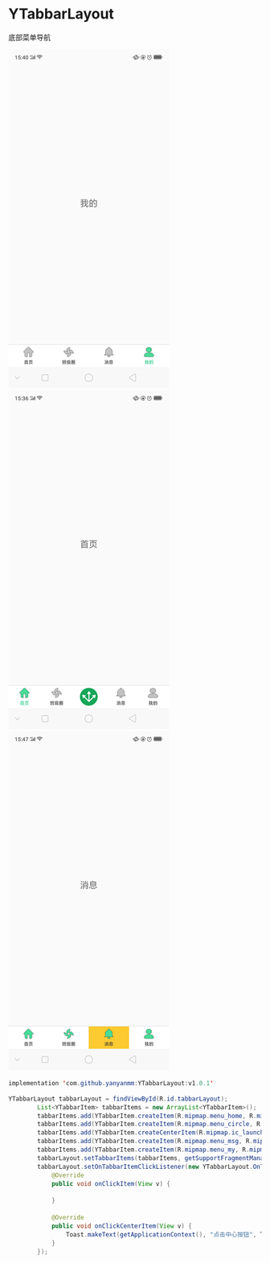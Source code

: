 # YTabbarLayout
底部菜单导航


![Alt text](https://github.com/yanyanmm/YTabbarLayout/blob/master/shot/tabbar_shot1.png)
![Alt text](https://github.com/yanyanmm/YTabbarLayout/blob/master/shot/tabbar_shot2.png)
![Alt text](https://github.com/yanyanmm/YTabbarLayout/blob/master/shot/tabbar_shot3.png)



```Java
implementation 'com.github.yanyanmm:YTabbarLayout:v1.0.1'
```

```Java
YTabbarLayout tabbarLayout = findViewById(R.id.tabbarLayout);
        List<YTabbarItem> tabbarItems = new ArrayList<YTabbarItem>();
        tabbarItems.add(YTabbarItem.createItem(R.mipmap.menu_home, R.mipmap.menu_home_selected, "首页",new HomeFragment()));
        tabbarItems.add(YTabbarItem.createItem(R.mipmap.menu_circle, R.mipmap.menu_circle_selected, "班级圈",null));
        tabbarItems.add(YTabbarItem.createCenterItem(R.mipmap.ic_launcher));
        tabbarItems.add(YTabbarItem.createItem(R.mipmap.menu_msg, R.mipmap.menu_msg_selected, "消息",null));
        tabbarItems.add(YTabbarItem.createItem(R.mipmap.menu_my, R.mipmap.menu_my_selected, "我的",null));
        tabbarLayout.setTabbarItems(tabbarItems, getSupportFragmentManager());
        tabbarLayout.setOnTabbarItemClickListener(new YTabbarLayout.OnTabbarItemClickListener() {
            @Override
            public void onClickItem(View v) {

            }

            @Override
            public void onClickCenterItem(View v) {
                Toast.makeText(getApplicationContext(), "点击中心按钮", Toast.LENGTH_LONG).show();
            }
        });
        
```
